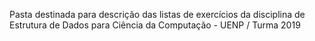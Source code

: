 Pasta destinada para descrição das listas de exercícios da disciplina de Estrutura de Dados para Ciência da Computação - UENP / Turma 2019
